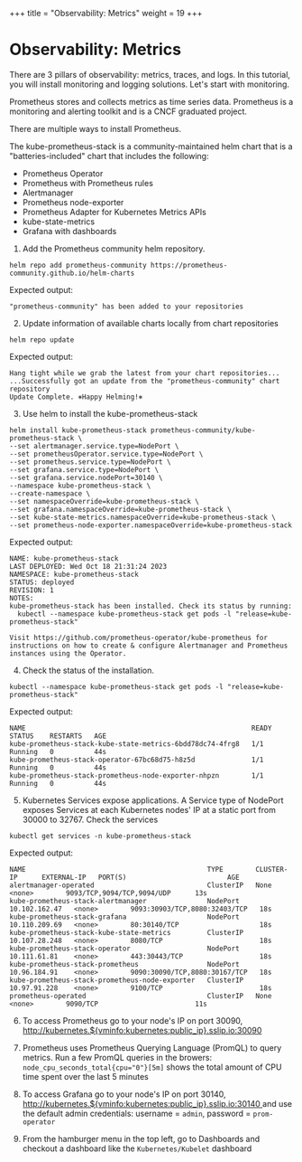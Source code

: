 +++
title = "Observability: Metrics"
weight = 19
+++

# Observability: Metrics

There are 3 pillars of observability: metrics, traces, and logs.
In this tutorial, you will install monitoring and logging solutions.
Let's start with monitoring.

Prometheus stores and collects metrics as time series data.
Prometheus is a monitoring and alerting toolkit and is a CNCF graduated project.

There are multiple ways to install Prometheus.

The kube-prometheus-stack is a community-maintained helm chart that is a "batteries-included" chart that includes the following:
- Prometheus Operator
- Prometheus with Prometheus rules
- Alertmanager
- Prometheus node-exporter
- Prometheus Adapter for Kubernetes Metrics APIs
- kube-state-metrics
- Grafana with dashboards

1. Add the Prometheus community helm repository.

```ctr:kubernetes
helm repo add prometheus-community https://prometheus-community.github.io/helm-charts
```

Expected output:

```shell
"prometheus-community" has been added to your repositories
```

2. Update information of available charts locally from chart repositories

```ctr:kubernetes
helm repo update
```

Expected output:
```shell
Hang tight while we grab the latest from your chart repositories...
...Successfully got an update from the "prometheus-community" chart repository
Update Complete. ⎈Happy Helming!⎈
```

3. Use helm to install the kube-prometheus-stack 

```ctr:kubernetes
helm install kube-prometheus-stack prometheus-community/kube-prometheus-stack \
--set alertmanager.service.type=NodePort \
--set prometheusOperator.service.type=NodePort \
--set prometheus.service.type=NodePort \
--set grafana.service.type=NodePort \
--set grafana.service.nodePort=30140 \
--namespace kube-prometheus-stack \
--create-namespace \
--set namespaceOverride=kube-prometheus-stack \
--set grafana.namespaceOverride=kube-prometheus-stack \
--set kube-state-metrics.namespaceOverride=kube-prometheus-stack \
--set prometheus-node-exporter.namespaceOverride=kube-prometheus-stack
```

Expected output:

```shell
NAME: kube-prometheus-stack
LAST DEPLOYED: Wed Oct 18 21:31:24 2023
NAMESPACE: kube-prometheus-stack
STATUS: deployed
REVISION: 1
NOTES:
kube-prometheus-stack has been installed. Check its status by running:
  kubectl --namespace kube-prometheus-stack get pods -l "release=kube-prometheus-stack"

Visit https://github.com/prometheus-operator/kube-prometheus for instructions on how to create & configure Alertmanager and Prometheus instances using the Operator.
```

4. Check the status of the installation.

```ctr:kubernetes
kubectl --namespace kube-prometheus-stack get pods -l "release=kube-prometheus-stack"
```

Expected output:

```shell
NAME                                                        READY   STATUS    RESTARTS   AGE
kube-prometheus-stack-kube-state-metrics-6bdd78dc74-4frg8   1/1     Running   0          44s
kube-prometheus-stack-operator-67bc68d75-h8z5d              1/1     Running   0          44s
kube-prometheus-stack-prometheus-node-exporter-nhpzn        1/1     Running   0          44s
```

5. Kubernetes Services expose applications. A Service type of NodePort exposes Services at each Kubernetes nodes' IP at a static port from 30000 to 32767. Check the services

```ctr:kubernetes
kubectl get services -n kube-prometheus-stack
```

Expected output:

```shell
NAME                                             TYPE        CLUSTER-IP      EXTERNAL-IP   PORT(S)                         AGE
alertmanager-operated                            ClusterIP   None            <none>        9093/TCP,9094/TCP,9094/UDP      13s
kube-prometheus-stack-alertmanager               NodePort    10.102.162.47   <none>        9093:30903/TCP,8080:32403/TCP   18s
kube-prometheus-stack-grafana                    NodePort    10.110.209.69   <none>        80:30140/TCP                    18s
kube-prometheus-stack-kube-state-metrics         ClusterIP   10.107.28.248   <none>        8080/TCP                        18s
kube-prometheus-stack-operator                   NodePort    10.111.61.81    <none>        443:30443/TCP                   18s
kube-prometheus-stack-prometheus                 NodePort    10.96.184.91    <none>        9090:30090/TCP,8080:30167/TCP   18s
kube-prometheus-stack-prometheus-node-exporter   ClusterIP   10.97.91.228    <none>        9100/TCP                        18s
prometheus-operated                              ClusterIP   None            <none>        9090/TCP                        11s
```

6. To access Prometheus go to your node's IP on port 30090, <a href="http://kubernetes.${vminfo:kubernetes:public_ip}.sslip.io:30090" target="_blank">http://kubernetes.${vminfo:kubernetes:public_ip}.sslip.io:30090</a>

7. Prometheus uses Prometheus Querying Language (PromQL) to query metrics.
Run a few PromQL queries in the browers:
`node_cpu_seconds_total{cpu="0"}[5m]` shows the total amount of CPU time spent over the last 5 minutes

8. To access Grafana go to your node's IP on port 30140, <a href="http://kubernetes.${vminfo:kubernetes:public_ip}.sslip.io:30140" target="_blank">http://kubernetes.${vminfo:kubernetes:public_ip}.sslip.io:30140 </a> and use the default admin credentials: username = `admin`, password = `prom-operator`

9. From the hamburger menu in the top left, go to Dashboards and checkout a dashboard like the `Kubernetes/Kubelet` dashboard



